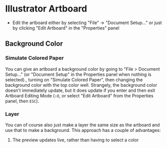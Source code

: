 # Illustrator Artboard

- Edit the artboard either by selecting "File" -> "Document Setup..." or just by clicking "Edit Artboard" in the "Properties" panel

## Background Color

### Simulate Colored Paper

You can give an artboard a background color by going to "File > Document Setup..." (or "Document Setup" in the Properties panel when nothing is selected)., turning on "Simulate Colored Paper", then changing the background color with the top color well. Strangely, the background color doesn't immediately update, but it does update if you enter and then exit Artboard Editing Mode (`⇧O`, or select "Edit Artboard" from the Properties panel, then `ESC`).

### Layer

You can of course also just make a layer the same size as the artboard and use that to make a background. This approach has a couple of advantages:

1. The preview updates live, rather than having to select a color 
